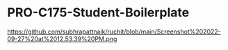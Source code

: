# PRO-C175-Student-Boilerplate
https://github.com/subhrapattnaik/ruchit/blob/main/Screenshot%202022-09-27%20at%2012.53.39%20PM.png
